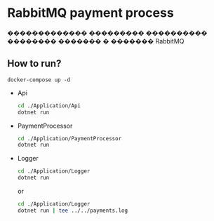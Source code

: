 # RabbitMQ payment process

������������� ��������� ���������� �������� ������� � ������� RabbitMQ

## How to run?


```shell
docker-compose up -d
```

- Api

    ```bash
    cd ./Application/Api
    dotnet run
    ```

- PaymentProcessor

    ```bash
    cd ./Application/PaymentProcessor
    dotnet run
    ```

- Logger

    ```bash
    cd ./Application/Logger
    dotnet run
    ```

    or
    ```bash
    cd ./Application/Logger
    dotnet run | tee ../../payments.log
    ```
